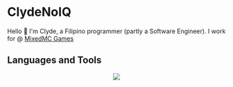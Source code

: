 # ClydeNoIQ
Hello 👋 I'm Clyde, a Filipino programmer (partly a Software Engineer). I work for @ [MixedMC Games](https://github.com/MixedMC)

## Languages and Tools

<p align="center">
  <a href="https://skillicons.dev">
    <img src="https://skillicons.dev/icons?i=php,js,ts,nodejs,grafana,jenkins,mongodb,maven" />
  </a>
</p>

<!--
